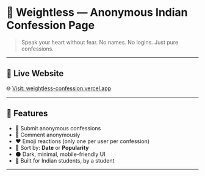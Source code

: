 # 🤍 Weightless — Anonymous Indian Confession Page

> Speak your heart without fear. No names. No logins. Just pure confessions.

---

## 🔗 Live Website
🌐 [Visit: weightless-confession.vercel.app](https://weightless-confession.vercel.app)

---

## 🎯 Features
- 📝 Submit anonymous confessions
- 💬 Comment anonymously
- ❤️ Emoji reactions (only one per user per confession)
- 🔀 Sort by: **Date** or **Popularity**
- 🌑 Dark, minimal, mobile-friendly UI
- 🧠 Built for Indian students, by a student

---
